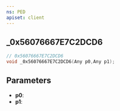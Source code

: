 ```yaml
---
ns: PED
apiset: client
---
```

## _0x56076667E7C2DCD6

```c
// 0x56076667E7C2DCD6
void _0x56076667E7C2DCD6(Any p0,Any p1);
```


## Parameters
* **p0**:
* **p1**:



